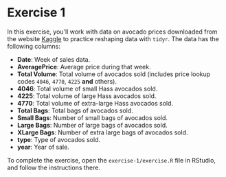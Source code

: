 # Exercise 1

In this exercise, you'll work with data on avocado prices downloaded from the website [Kaggle](https://www.kaggle.com/neuromusic/avocado-prices) to practice reshaping data with `tidyr`. The data has the following columns:

- **Date**: Week of sales data.
- **AveragePrice**: Average price during that week.
- **Total Volume**: Total volume of avocados sold (includes price lookup codes `4046`, `4770`, `4225` **and** others).
- **4046**: Total volume of small Hass avocados sold.
- **4225**: Total volume of large Hass avocados sold.
- **4770**: Total volume of extra-large Hass avocados sold.
- **Total Bags**: Total bags of avocados sold.
- **Small Bags**: Number of small bags of avocados sold.
- **Large Bags**: Number of large bags of avocados sold.
- **XLarge Bags**: Number of extra large bags of avocados sold.
- **type**: Type of avocados sold.
- **year**: Year of sale.


To complete the exercise, open the `exercise-1/exercise.R` file in RStudio, and follow the instructions there.